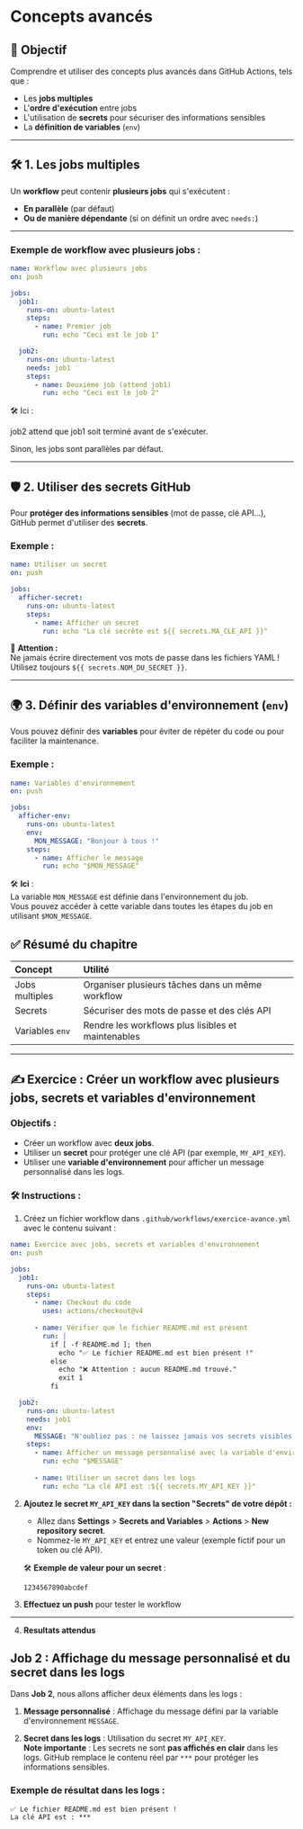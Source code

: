 # Concepts avancés

## 🚀 Objectif

Comprendre et utiliser des concepts plus avancés dans GitHub Actions, tels que :

- Les **jobs multiples**
- L'**ordre d'exécution** entre jobs
- L'utilisation de **secrets** pour sécuriser des informations sensibles
- La **définition de variables** (`env`)

---

## 🛠️ 1. Les jobs multiples

Un **workflow** peut contenir **plusieurs jobs** qui s'exécutent :

- **En parallèle** (par défaut)
- **Ou de manière dépendante** (si on définit un ordre avec `needs:`)

---

### Exemple de workflow avec plusieurs jobs :

```yaml
name: Workflow avec plusieurs jobs
on: push

jobs:
  job1:
    runs-on: ubuntu-latest
    steps:
      - name: Premier job
        run: echo "Ceci est le job 1"

  job2:
    runs-on: ubuntu-latest
    needs: job1
    steps:
      - name: Deuxième job (attend job1)
        run: echo "Ceci est le job 2"
```

🛠️ Ici :

job2 attend que job1 soit terminé avant de s'exécuter.

Sinon, les jobs sont parallèles par défaut.

---

## 🛡️ 2. Utiliser des secrets GitHub

Pour **protéger des informations sensibles** (mot de passe, clé API...), GitHub permet d'utiliser des **secrets**.

### Exemple :

```yaml
name: Utiliser un secret
on: push

jobs:
  afficher-secret:
    runs-on: ubuntu-latest
    steps:
      - name: Afficher un secret
        run: echo "La clé secrète est ${{ secrets.MA_CLE_API }}"
```

💬 **Attention :**  
Ne jamais écrire directement vos mots de passe dans les fichiers YAML !  
Utilisez toujours `${{ secrets.NOM_DU_SECRET }}`.

---

## 🌍 3. Définir des variables d'environnement (`env`)

Vous pouvez définir des **variables** pour éviter de répéter du code ou pour faciliter la maintenance.

### Exemple :

```yaml
name: Variables d'environnement
on: push

jobs:
  afficher-env:
    runs-on: ubuntu-latest
    env:
      MON_MESSAGE: "Bonjour à tous !"
    steps:
      - name: Afficher le message
        run: echo "$MON_MESSAGE"
```

🛠️ **Ici** :  
La variable `MON_MESSAGE` est définie dans l'environnement du job.  
Vous pouvez accéder à cette variable dans toutes les étapes du job en utilisant `$MON_MESSAGE`.

## ✅ Résumé du chapitre

| Concept          | Utilité                                                  |
|:-----------------|:---------------------------------------------------------|
| Jobs multiples   | Organiser plusieurs tâches dans un même workflow        |
| Secrets          | Sécuriser des mots de passe et des clés API              |
| Variables `env`  | Rendre les workflows plus lisibles et maintenables       |

---

## ✍️ Exercice : Créer un workflow avec plusieurs jobs, secrets et variables d'environnement

### Objectifs :
- Créer un workflow avec **deux jobs**.
- Utiliser un **secret** pour protéger une clé API (par exemple, `MY_API_KEY`).
- Utiliser une **variable d'environnement** pour afficher un message personnalisé dans les logs.

### 🛠️ Instructions :

1. Créez un fichier workflow dans `.github/workflows/exercice-avance.yml` avec le contenu suivant :

```yaml
name: Exercice avec jobs, secrets et variables d'environnement
on: push

jobs:
  job1:
    runs-on: ubuntu-latest
    steps:
      - name: Checkout du code
        uses: actions/checkout@v4
        
      - name: Vérifier que le fichier README.md est présent
        run: |
          if [ -f README.md ]; then
            echo "✅ Le fichier README.md est bien présent !"
          else
            echo "❌ Attention : aucun README.md trouvé."
            exit 1
          fi

  job2:
    runs-on: ubuntu-latest
    needs: job1
    env:
      MESSAGE: "N'oubliez pas : ne laissez jamais vos secrets visibles dans vos workflows !"
    steps:
      - name: Afficher un message personnalisé avec la variable d'environnement
        run: echo "$MESSAGE"
      
      - name: Utiliser un secret dans les logs
        run: echo "La clé API est :${{ secrets.MY_API_KEY }}"
```

2. **Ajoutez le secret `MY_API_KEY` dans la section "Secrets" de votre dépôt :**

   - Allez dans **Settings** > **Secrets and Variables** > **Actions** > **New repository secret**.
   - Nommez-le `MY_API_KEY` et entrez une valeur (exemple fictif pour un token ou clé API).
   
   🛠️ **Exemple de valeur pour un secret** :  
   ```text
   1234567890abcdef
   ```
3. **Effectuez un push** pour tester le workflow

---

4. **Resultats attendus**

## Job 2 : Affichage du message personnalisé et du secret dans les logs

Dans **Job 2**, nous allons afficher deux éléments dans les logs :

1. **Message personnalisé** : Affichage du message défini par la variable d'environnement `MESSAGE`.

2. **Secret dans les logs** : Utilisation du secret `MY_API_KEY`.  
   **Note importante** : Les secrets ne sont **pas affichés en clair** dans les logs. GitHub remplace le contenu réel par `***` pour protéger les informations sensibles.

### Exemple de résultat dans les logs :

```text
✅ Le fichier README.md est bien présent !
La clé API est : ***
```







